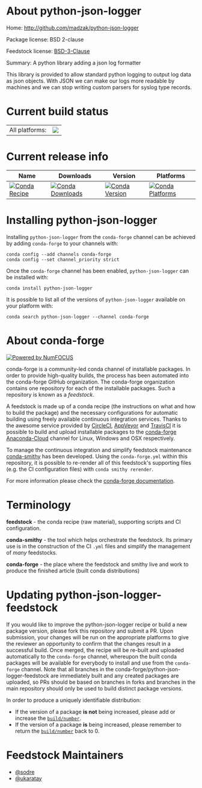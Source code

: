 About python-json-logger
========================

Home: http://github.com/madzak/python-json-logger

Package license: BSD 2-clause

Feedstock license: [BSD-3-Clause](https://github.com/conda-forge/python-json-logger-feedstock/blob/master/LICENSE.txt)

Summary: A python library adding a json log formatter

This library is provided to allow standard python logging to output log
data as json objects. With JSON we can make our logs more readable by
machines and we can stop writing custom parsers for syslog type records.


Current build status
====================


<table><tr><td>All platforms:</td>
    <td>
      <a href="https://dev.azure.com/conda-forge/feedstock-builds/_build/latest?definitionId=5722&branchName=master">
        <img src="https://dev.azure.com/conda-forge/feedstock-builds/_apis/build/status/python-json-logger-feedstock?branchName=master">
      </a>
    </td>
  </tr>
</table>

Current release info
====================

| Name | Downloads | Version | Platforms |
| --- | --- | --- | --- |
| [![Conda Recipe](https://img.shields.io/badge/recipe-python--json--logger-green.svg)](https://anaconda.org/conda-forge/python-json-logger) | [![Conda Downloads](https://img.shields.io/conda/dn/conda-forge/python-json-logger.svg)](https://anaconda.org/conda-forge/python-json-logger) | [![Conda Version](https://img.shields.io/conda/vn/conda-forge/python-json-logger.svg)](https://anaconda.org/conda-forge/python-json-logger) | [![Conda Platforms](https://img.shields.io/conda/pn/conda-forge/python-json-logger.svg)](https://anaconda.org/conda-forge/python-json-logger) |

Installing python-json-logger
=============================

Installing `python-json-logger` from the `conda-forge` channel can be achieved by adding `conda-forge` to your channels with:

```
conda config --add channels conda-forge
conda config --set channel_priority strict
```

Once the `conda-forge` channel has been enabled, `python-json-logger` can be installed with:

```
conda install python-json-logger
```

It is possible to list all of the versions of `python-json-logger` available on your platform with:

```
conda search python-json-logger --channel conda-forge
```


About conda-forge
=================

[![Powered by NumFOCUS](https://img.shields.io/badge/powered%20by-NumFOCUS-orange.svg?style=flat&colorA=E1523D&colorB=007D8A)](http://numfocus.org)

conda-forge is a community-led conda channel of installable packages.
In order to provide high-quality builds, the process has been automated into the
conda-forge GitHub organization. The conda-forge organization contains one repository
for each of the installable packages. Such a repository is known as a *feedstock*.

A feedstock is made up of a conda recipe (the instructions on what and how to build
the package) and the necessary configurations for automatic building using freely
available continuous integration services. Thanks to the awesome service provided by
[CircleCI](https://circleci.com/), [AppVeyor](https://www.appveyor.com/)
and [TravisCI](https://travis-ci.com/) it is possible to build and upload installable
packages to the [conda-forge](https://anaconda.org/conda-forge)
[Anaconda-Cloud](https://anaconda.org/) channel for Linux, Windows and OSX respectively.

To manage the continuous integration and simplify feedstock maintenance
[conda-smithy](https://github.com/conda-forge/conda-smithy) has been developed.
Using the ``conda-forge.yml`` within this repository, it is possible to re-render all of
this feedstock's supporting files (e.g. the CI configuration files) with ``conda smithy rerender``.

For more information please check the [conda-forge documentation](https://conda-forge.org/docs/).

Terminology
===========

**feedstock** - the conda recipe (raw material), supporting scripts and CI configuration.

**conda-smithy** - the tool which helps orchestrate the feedstock.
                   Its primary use is in the construction of the CI ``.yml`` files
                   and simplify the management of *many* feedstocks.

**conda-forge** - the place where the feedstock and smithy live and work to
                  produce the finished article (built conda distributions)


Updating python-json-logger-feedstock
=====================================

If you would like to improve the python-json-logger recipe or build a new
package version, please fork this repository and submit a PR. Upon submission,
your changes will be run on the appropriate platforms to give the reviewer an
opportunity to confirm that the changes result in a successful build. Once
merged, the recipe will be re-built and uploaded automatically to the
`conda-forge` channel, whereupon the built conda packages will be available for
everybody to install and use from the `conda-forge` channel.
Note that all branches in the conda-forge/python-json-logger-feedstock are
immediately built and any created packages are uploaded, so PRs should be based
on branches in forks and branches in the main repository should only be used to
build distinct package versions.

In order to produce a uniquely identifiable distribution:
 * If the version of a package **is not** being increased, please add or increase
   the [``build/number``](https://docs.conda.io/projects/conda-build/en/latest/resources/define-metadata.html#build-number-and-string).
 * If the version of a package **is** being increased, please remember to return
   the [``build/number``](https://docs.conda.io/projects/conda-build/en/latest/resources/define-metadata.html#build-number-and-string)
   back to 0.

Feedstock Maintainers
=====================

* [@sodre](https://github.com/sodre/)
* [@ukaratay](https://github.com/ukaratay/)

